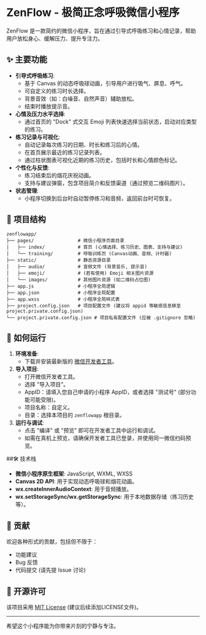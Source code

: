  # ZenFlow - 极简正念呼吸微信小程序

ZenFlow 是一款简约的微信小程序，旨在通过引导式呼吸练习和心情记录，帮助用户放松身心、缓解压力、提升专注力。

## ✨ 主要功能

*   **引导式呼吸练习**:
    *   基于 Canvas 的动态呼吸球动画，引导用户进行吸气、屏息、呼气。
    *   可自定义的练习时长选择。
    *   背景音效（如：白噪音、自然声音）辅助放松。
    *   结束时播放提示音。
*   **心情及压力水平选择**:
    *   通过首页的 "Dock" 式交互 Emoji 列表快速选择当前状态，启动对应类型的练习。
*   **练习记录与可视化**:
    *   自动记录每次练习的日期、时长和练习后的心情。
    *   在首页展示最近的练习记录列表。
    *   通过柱状图表可视化近期的练习历史，包括时长和心情颜色标记。
*   **个性化与反馈**:
    *   练习结束后的烟花庆祝动画。
    *   支持与建议弹窗，包含项目简介和反馈渠道（通过预览二维码图片）。
*   **状态管理**:
    *   小程序切换到后台时自动暂停练习和音频，返回前台时可恢复。

## 📂 项目结构

```
zenflowapp/
├── pages/                # 微信小程序页面目录
│   ├── index/            # 首页 (心情选择、练习历史、图表、支持与建议)
│   └── training/         # 呼吸训练页 (Canvas动画、音频、计时器)
├── static/               # 静态资源目录
│   ├── audio/            # 音频文件 (背景音乐, 提示音)
│   ├── emoji/            # (若有使用) Emoji 相关图片资源
│   └── images/           # 其他图片资源 (如二维码占位图)
├── app.js                # 小程序全局逻辑
├── app.json              # 小程序全局配置
├── app.wxss              # 小程序全局样式表
├── project.config.json   # 项目配置文件 (建议将 appid 等敏感信息移至 project.private.config.json)
└── project.private.config.json # 项目私有配置文件 (应被 .gitignore 忽略)
```

## 🚀 如何运行

1.  **环境准备**:
    *   下载并安装最新版的 [微信开发者工具](https://developers.weixin.qq.com/miniprogram/dev/devtools/download.html)。
2.  **导入项目**:
    *   打开微信开发者工具。
    *   选择 "导入项目"。
    *   AppID：请填入您自己申请的小程序 AppID，或者选择 "测试号" (部分功能可能受限)。
    *   项目名称：自定义。
    *   目录：选择本项目的 `zenflowapp` 根目录。
3.  **运行与调试**:
    *   点击 "编译" 或 "预览" 即可在开发者工具中运行和调试。
    *   如需在真机上预览，请确保开发者工具已登录，并使用同一微信扫码预览。

##🛠️ 技术栈

*   **微信小程序原生框架**: JavaScript, WXML, WXSS
*   **Canvas 2D API**: 用于实现动态呼吸球和烟花动画。
*   **wx.createInnerAudioContext**: 用于音频播放。
*   **wx.setStorageSync/wx.getStorageSync**: 用于本地数据存储（练习历史等）。

## 🤝 贡献

欢迎各种形式的贡献，包括但不限于：

*   功能建议
*   Bug 反馈
*   代码提交 (请先提 Issue 讨论)

## 📄 开源许可

该项目采用 [MIT License](LICENSE) (建议后续添加LICENSE文件)。

---

希望这个小程序能为你带来片刻的宁静与专注。
